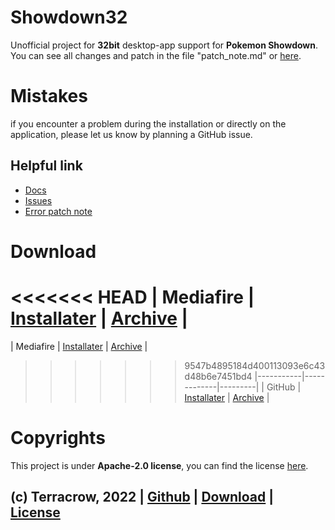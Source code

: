 # Showdown32

Unofficial project for __32bit__ desktop-app support for **Pokemon Showdown**. You can see all changes and patch in the file "patch_note.md" or [here](https://github.com/Terracrow/showdown32/blob/main/patch_note.md).

# Mistakes

if you encounter a problem during the installation or directly on the application, please let us know by planning a GitHub issue.

## Helpful link
- [Docs](https://github.com/Terracrow/showdown32/wiki)
- [Issues](https://github.com/Terracrow/showdown32/issues)
- [Error patch note](https://github.com/Terracrow/showdown32/blob/main/error_patch_note.md)

# Download

<<<<<<< HEAD
| Mediafire | [Installater](https://www.mediafire.com/file/tsdol0ziyde0098/showdown32-installer.exe/file) | [Archive](https://www.mediafire.com/file/50c9xbjede3al0z/showdown32-1.0.0-archive.7z/file) |
=======
| Mediafire | [Installater](https://mediafire.com) | [Archive](https://mediafire.com) |
>>>>>>> 9547b4895184d400113093e6c43d48b6e7451bd4
|-----------|-------------|---------|
| GitHub    | [Installater](https://github.com/Terracrow/showdown32/releases) | [Archive](https://github.com/Terracrow/showdown32/releases) |

# Copyrights

This project is under **Apache-2.0 license**, you can find the license [here](https://github.com/Terracrow/showdown32/blob/main/License).

## (c) Terracrow, 2022 | [Github](https://github.com/Terracrow/showdown32) | [Download](https://github.com/Terracrow/showdown32/releases) | [License](https://github.com/Terracrow/showdown32/blob/main/License)
